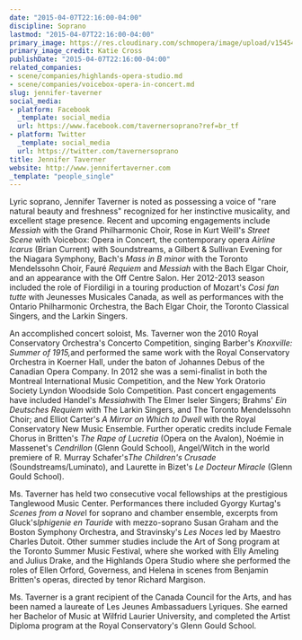 ```yaml
---
date: "2015-04-07T22:16:00-04:00"
discipline: Soprano
lastmod: "2015-04-07T22:16:00-04:00"
primary_image: https://res.cloudinary.com/schmopera/image/upload/v1545409169/media/webhook-uploads/1428459275430/JenniferTaverner.jpeg.jpeg
primary_image_credit: Katie Cross
publishDate: "2015-04-07T22:16:00-04:00"
related_companies:
- scene/companies/highlands-opera-studio.md
- scene/companies/voicebox-opera-in-concert.md
slug: jennifer-taverner
social_media:
- platform: Facebook
  _template: social_media
  url: https://www.facebook.com/tavernersoprano?ref=br_tf
- platform: Twitter
  _template: social_media
  url: https://twitter.com/tavernersoprano
title: Jennifer Taverner
website: http://www.jennifertaverner.com
_template: "people_single"
---
```


<p>
	Lyric soprano, Jennifer Taverner is noted as possessing a voice of "rare natural beauty and freshness" recognized for her instinctive musicality, and excellent stage presence. Recent and upcoming engagements include <em>Messiah</em> with the Grand Philharmonic Choir, Rose in Kurt Weill's <em>Street Scene</em> with Voicebox: Opera in Concert, the contemporary opera <em>Airline Icarus</em> (Brian Current) with Soundstreams, a Gilbert &amp; Sullivan Evening for the Niagara Symphony, Bach's <em>Mass in B minor </em>with the Toronto Mendelssohn Choir, Fauré <em>Requiem</em> and <em>Messiah</em> with the Bach Elgar Choir, and an appearance with the Off Centre Salon. Her 2012-2013 season included the role of Fiordiligi in a touring production of Mozart's <em>Cosi fan tutte </em>with Jeunesses Musicales Canada, as well as performances with the Ontario Philharmonic Orchestra, the Bach Elgar Choir, the Toronto Classical Singers, and the Larkin Singers.
</p>
<p>
	An accomplished concert soloist, Ms. Taverner won the 2010 Royal Conservatory Orchestra's Concerto Competition, singing Barber's <em>Knoxville: Summer of 1915,</em>and performed the same work with the Royal Conservatory Orchestra in Koerner Hall, under the baton of Johannes Debus of the Canadian Opera Company. In 2012 she was a semi-finalist in both the Montreal International Music Competition, and the New York Oratorio Society Lyndon Woodside Solo Competition. Past concert engagements have included Handel's <em>Messiah</em>with The Elmer Iseler Singers; Brahms' <em>Ein Deutsches Requiem</em> with The Larkin Singers, and The Toronto Mendelssohn Choir; and Elliot Carter's <em>A Mirror on Which to Dwell </em>with the Royal Conservatory New Music Ensemble. Further operatic credits include Female Chorus in Britten's<em> The Rape of Lucretia </em>(Opera on the Avalon), Noémie in Massenet's <em>Cendrillon </em>(Glenn Gould School), Angel/Witch in the world premiere of R. Murray Schafer's<em>The Children's Crusade</em> (Soundstreams/Luminato), and Laurette in Bizet's <em>Le Docteur Miracle</em> (Glenn Gould School). <br>
</p>
<p>
	Ms. Taverner has held two consecutive vocal fellowships at the prestigious Tanglewood Music Center. Performances there included Gyorgy Kurtag's <em>Scenes from a Nove</em>l for soprano and chamber ensemble, excerpts from Gluck's<em>Iphigenie en Tauride </em>with mezzo-soprano Susan Graham and the Boston Symphony Orchestra, and Stravinsky's <em>Les Noces</em> led by Maestro Charles Dutoit. Other summer studies include the Art of Song program at the Toronto Summer Music Festival, where she worked with Elly Ameling and Julius Drake, and the Highlands Opera Studio where she performed the roles of Ellen Orford, Governess, and Helena in scenes from Benjamin Britten's operas, directed by tenor Richard Margison.<br>
</p>
<p>
	Ms. Taverner is a grant recipient of the Canada Council for the Arts, and has been named a laureate of Les Jeunes Ambassaduers Lyriques. She earned her Bachelor of Music at Wilfrid Laurier University, and completed the Artist Diploma program at the Royal Conservatory's Glenn Gould School.
</p>
